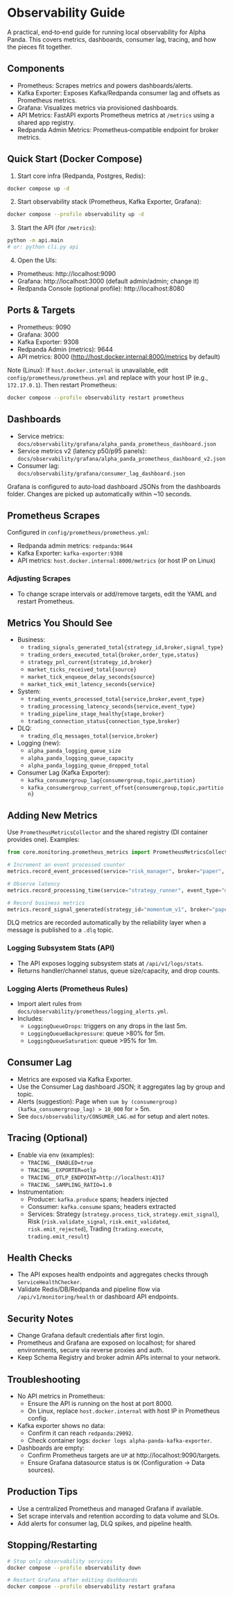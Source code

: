 # Observability Guide

A practical, end‑to‑end guide for running local observability for Alpha Panda. This covers metrics, dashboards, consumer lag, tracing, and how the pieces fit together.

## Components
- Prometheus: Scrapes metrics and powers dashboards/alerts.
- Kafka Exporter: Exposes Kafka/Redpanda consumer lag and offsets as Prometheus metrics.
- Grafana: Visualizes metrics via provisioned dashboards.
- API Metrics: FastAPI exports Prometheus metrics at `/metrics` using a shared app registry.
- Redpanda Admin Metrics: Prometheus‑compatible endpoint for broker metrics.

## Quick Start (Docker Compose)

1) Start core infra (Redpanda, Postgres, Redis):
```bash
docker compose up -d
```

2) Start observability stack (Prometheus, Kafka Exporter, Grafana):
```bash
docker compose --profile observability up -d
```

3) Start the API (for `/metrics`):
```bash
python -m api.main
# or: python cli.py api
```

4) Open the UIs:
- Prometheus: http://localhost:9090
- Grafana: http://localhost:3000 (default admin/admin; change it)
- Redpanda Console (optional profile): http://localhost:8080

## Ports & Targets
- Prometheus: 9090
- Grafana: 3000
- Kafka Exporter: 9308
- Redpanda Admin (metrics): 9644
- API metrics: 8000 (http://host.docker.internal:8000/metrics by default)

Note (Linux): If `host.docker.internal` is unavailable, edit `config/prometheus/prometheus.yml` and replace with your host IP (e.g., `172.17.0.1`). Then restart Prometheus:
```bash
docker compose --profile observability restart prometheus
```

## Dashboards
- Service metrics: `docs/observability/grafana/alpha_panda_prometheus_dashboard.json`
- Service metrics v2 (latency p50/p95 panels): `docs/observability/grafana/alpha_panda_prometheus_dashboard_v2.json`
- Consumer lag: `docs/observability/grafana/consumer_lag_dashboard.json`

Grafana is configured to auto‑load dashboard JSONs from the dashboards folder. Changes are picked up automatically within ~10 seconds.

## Prometheus Scrapes
Configured in `config/prometheus/prometheus.yml`:
- Redpanda admin metrics: `redpanda:9644`
- Kafka Exporter: `kafka-exporter:9308`
- API metrics: `host.docker.internal:8000/metrics` (or host IP on Linux)

### Adjusting Scrapes
- To change scrape intervals or add/remove targets, edit the YAML and restart Prometheus.

## Metrics You Should See
- Business:
  - `trading_signals_generated_total{strategy_id,broker,signal_type}`
  - `trading_orders_executed_total{broker,order_type,status}`
  - `strategy_pnl_current{strategy_id,broker}`
  - `market_ticks_received_total{source}`
  - `market_tick_enqueue_delay_seconds{source}`
  - `market_tick_emit_latency_seconds{service}`
- System:
  - `trading_events_processed_total{service,broker,event_type}`
  - `trading_processing_latency_seconds{service,event_type}`
  - `trading_pipeline_stage_healthy{stage,broker}`
  - `trading_connection_status{connection_type,broker}`
- DLQ:
  - `trading_dlq_messages_total{service,broker}`
- Logging (new):
  - `alpha_panda_logging_queue_size`
  - `alpha_panda_logging_queue_capacity`
  - `alpha_panda_logging_queue_dropped_total`
- Consumer Lag (Kafka Exporter):
  - `kafka_consumergroup_lag{consumergroup,topic,partition}`
  - `kafka_consumergroup_current_offset{consumergroup,topic,partition}`

## Adding New Metrics
Use `PrometheusMetricsCollector` and the shared registry (DI container provides one). Examples:
```python
from core.monitoring.prometheus_metrics import PrometheusMetricsCollector

# Increment an event processed counter
metrics.record_event_processed(service="risk_manager", broker="paper", event_type="validated_signal")

# Observe latency
metrics.record_processing_time(service="strategy_runner", event_type="market_tick", duration_seconds=0.008)

# Record business metrics
metrics.record_signal_generated(strategy_id="momentum_v1", broker="paper", signal_type="BUY")
```

DLQ metrics are recorded automatically by the reliability layer when a message is published to a `.dlq` topic.

### Logging Subsystem Stats (API)
- The API exposes logging subsystem stats at `/api/v1/logs/stats`.
- Returns handler/channel status, queue size/capacity, and drop counts.

### Logging Alerts (Prometheus Rules)
- Import alert rules from `docs/observability/prometheus/logging_alerts.yml`.
- Includes:
  - `LoggingQueueDrops`: triggers on any drops in the last 5m.
  - `LoggingQueueBackpressure`: queue >80% for 5m.
  - `LoggingQueueSaturation`: queue >95% for 1m.

## Consumer Lag
- Metrics are exposed via Kafka Exporter.
- Use the Consumer Lag dashboard JSON; it aggregates lag by group and topic.
- Alerts (suggestion): Page when `sum by (consumergroup) (kafka_consumergroup_lag) > 10_000` for > 5m.
- See `docs/observability/CONSUMER_LAG.md` for setup and alert notes.

## Tracing (Optional)
- Enable via env (examples):
  - `TRACING__ENABLED=true`
  - `TRACING__EXPORTER=otlp`
  - `TRACING__OTLP_ENDPOINT=http://localhost:4317`
  - `TRACING__SAMPLING_RATIO=1.0`
- Instrumentation:
  - Producer: `kafka.produce` spans; headers injected
  - Consumer: `kafka.consume` spans; headers extracted
  - Services: Strategy (`strategy.process_tick`, `strategy.emit_signal`), Risk (`risk.validate_signal`, `risk.emit_validated`, `risk.emit_rejected`), Trading (`trading.execute`, `trading.emit_result`)

## Health Checks
- The API exposes health endpoints and aggregates checks through `ServiceHealthChecker`.
- Validate Redis/DB/Redpanda and pipeline flow via `/api/v1/monitoring/health` or dashboard API endpoints.

## Security Notes
- Change Grafana default credentials after first login.
- Prometheus and Grafana are exposed on localhost; for shared environments, secure via reverse proxies and auth.
- Keep Schema Registry and broker admin APIs internal to your network.

## Troubleshooting
- No API metrics in Prometheus:
  - Ensure the API is running on the host at port 8000.
  - On Linux, replace `host.docker.internal` with host IP in Prometheus config.
- Kafka exporter shows no data:
  - Confirm it can reach `redpanda:29092`.
  - Check container logs: `docker logs alpha-panda-kafka-exporter`.
- Dashboards are empty:
  - Confirm Prometheus targets are `UP` at http://localhost:9090/targets.
  - Ensure Grafana datasource status is `OK` (Configuration → Data sources).

## Production Tips
- Use a centralized Prometheus and managed Grafana if available.
- Set scrape intervals and retention according to data volume and SLOs.
- Add alerts for consumer lag, DLQ spikes, and pipeline health.

## Stopping/Restarting
```bash
# Stop only observability services
docker compose --profile observability down

# Restart Grafana after editing dashboards
docker compose --profile observability restart grafana
```
